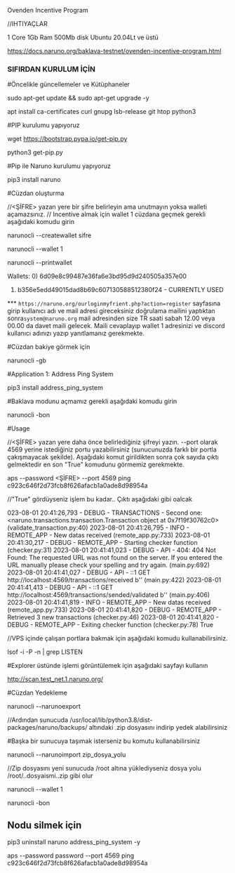 Ovenden Incentive Program


//IHTIYAÇLAR

1 Core
1Gb Ram
500Mb disk
Ubuntu 20.04Lt ve üstü

https://docs.naruno.org/baklava-testnet/ovenden-incentive-program.html



### SIFIRDAN KURULUM İÇİN

#Öncelikle güncellemeler ve Kütüphaneler

sudo apt-get update && sudo apt-get upgrade -y

apt install ca-certificates curl gnupg lsb-release git htop python3


#PIP kurulumu yapıyoruz

wget https://bootstrap.pypa.io/get-pip.py

python3 get-pip.py


#Pip ile Naruno kurulumu yapıyoruz

pip3 install naruno


#Cüzdan oluşturma

//<ŞİFRE> yazan yere bir şifre belirleyin ama unutmayın yoksa walleti açamazsınız.
// Incentive almak için wallet 1 cüzdana geçmek gerekli aşağıdaki komudu girin


narunocli --createwallet sifre

narunocli --wallet 1

narunocli --printwallet

Wallets:
0) 6d09e8c99487e36fa6e3bd95d9d240505a357e00

1) b356e5edd49015dad8b69c607130588512380f24 - CURRENTLY USED



*** `https://naruno.org/ourloginmyfrient.php?action=register` sayfasına girip kullanıcı adı ve mail adresi gireceksiniz doğrulama mailini yaptıktan sonra`system@naruno.org` mail adresinden size TR saati sabah 12.00 veya 00.00 da davet maili gelecek. Maili cevaplayıp wallet 1 adresinizi ve discord kullanıcı adınızı yazıp yanıtlamanız gerekmekte.


#Cüzdan bakiye görmek için

narunocli -gb


#Application 1: Address Ping System

pip3 install address_ping_system


#Baklava modunu açmamız gerekli aşağıdaki komudu girin

narunocli -bon


#Usage

//<ŞİFRE> yazan yere daha önce belirlediğiniz şifreyi yazın. --port olarak 4569 yerine istediğiniz portu yazabilirsiniz (sunucunuzda farklı bir portla çakışmayacak şekilde). Aşağıdaki komut girildikten sonra çok sayıda çıktı gelmektedir en son "True" komudunu görmemiz gerekmekte. 


aps --password <ŞİFRE> --port 4569 ping c923c646f2d73fcb8f626afacb1a0ade8d98954a


//"True" gördüyseniz işlem bu kadar.. Çıktı aşağıdaki gibi oalcak

023-08-01 20:41:26,793 - DEBUG - TRANSACTIONS - Second one: <naruno.transactions.transaction.Transaction object at 0x7f19f30762c0> (validate_transaction.py:40)
2023-08-01 20:41:26,795 - INFO - REMOTE_APP - New datas received (remote_app.py:733)
2023-08-01 20:41:30,217 - DEBUG - REMOTE_APP - Starting checker function (checker.py:31)
2023-08-01 20:41:41,023 - DEBUG - API - 404: 404 Not Found: The requested URL was not found on the server. If you entered the URL manually please check your spelling and try again. (main.py:692)
2023-08-01 20:41:41,027 - DEBUG - API - ::1 GET http://localhost:4569/transactions/received b'' (main.py:422)
2023-08-01 20:41:41,413 - DEBUG - API - ::1 GET http://localhost:4569/transactions/sended/validated b'' (main.py:406)
2023-08-01 20:41:41,819 - INFO - REMOTE_APP - New datas received (remote_app.py:733)
2023-08-01 20:41:41,820 - DEBUG - REMOTE_APP - Retrieved 3 new transactions (checker.py:46)
2023-08-01 20:41:41,820 - DEBUG - REMOTE_APP - Exiting checker function (checker.py:78)
True


//VPS içinde çalışan portlara bakmak için aşağıdaki komudu kullanabilirsiniz.

 lsof -i -P -n | grep LISTEN


#Explorer üstünde işlemi görüntülemek için aşağıdaki sayfayı kullanın

http://scan.test_net.1.naruno.org/



#Cüzdan Yedekleme

narunocli --narunoexport

//Ardından sunucuda /usr/local/lib/python3.8/dist-packages/naruno/backups/ altındaki .zip dosyasını indirip yedek alabilirsiniz




#Başka bir sunucuya taşımak isterseniz bu komutu kullanabilirsiniz

narunocli --narunoimport zip_dosya_yolu

//Zip dosyasını yeni sunucuda /root altına yüklediyseniz dosya yolu /root/..dosyaismi..zip gibi olur

narunocli --wallet 1

narunocli -bon




## Nodu silmek için 

pip3 uninstall naruno address_ping_system -y


aps --password password --port 4569 ping c923c646f2d73fcb8f626afacb1a0ade8d98954a


